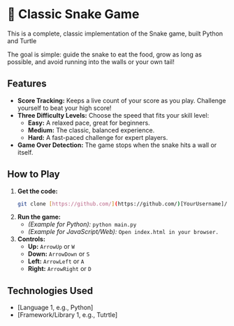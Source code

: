 # 🐍 Classic Snake Game

This is a complete, classic implementation of the Snake game, built Python and Turtle 

The goal is simple: guide the snake to eat the food, grow as long as possible, and avoid running into the walls or your own tail!



## Features

* **Score Tracking:** Keeps a live count of your score as you play. Challenge yourself to beat your high score!
* **Three Difficulty Levels:** Choose the speed that fits your skill level:
    * **Easy:** A relaxed pace, great for beginners.
    * **Medium:** The classic, balanced experience.
    * **Hard:** A fast-paced challenge for expert players.
* **Game Over Detection:** The game stops when the snake hits a wall or itself.

## How to Play

1.  **Get the code:**
    ```bash
    git clone [https://github.com/](https://github.com/)[YourUsername]/[YourRepoName].git
    ```
2.  **Run the game:**
    * *(Example for Python):* `python main.py`
    * *(Example for JavaScript/Web):* `Open index.html in your browser.`
3.  **Controls:**
    * **Up:** `ArrowUp` or `W`
    * **Down:** `ArrowDown` or `S`
    * **Left:** `ArrowLeft` or `A`
    * **Right:** `ArrowRight` or `D`

## Technologies Used

* [Language 1, e.g., Python]
* [Framework/Library 1, e.g., Tutrtle]

